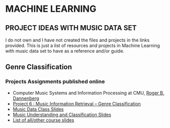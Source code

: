 # MACHINE LEARNING 
## PROJECT IDEAS WITH MUSIC DATA SET
I do not own and I have not created the files and projects in the links provided. This is just a list of resources and projects in Machine Learning with music data set to have as a reference and/or guide.

## Genre Classification
### Projects Assignments published online
 * Computer Music Systems and Information Processing at CMU, [Roger B. Dannenberg](http://www.cs.cmu.edu/~rbd/)  
  * [Project 6 : Music	Information	Retrieval	– Genre	Classification](https://www.cs.cmu.edu/~music/cmsip/projects/p6.pdf)
  * [Music Data Class Slides](https://www.cs.cmu.edu/~music/cmsip/slides/11-music-data.pdf)
  * [Music Understanding and Classification Slides](https://www.cs.cmu.edu/~music/cmsip/slides/14-classifiers.pdf)
  * [List of all/other course slides](https://www.cs.cmu.edu/~music/cmsip/slides/)


